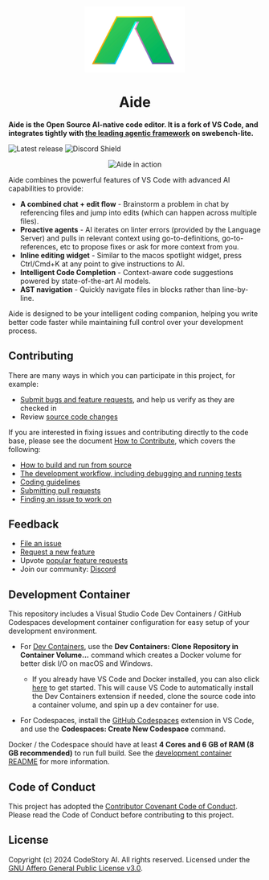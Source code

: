 <div id="vscodium-logo" align="center">
    <img src="./media/logo.svg" alt="VSCodium Logo" width="200"/>
    <h1>Aide</h1>
</div>

**Aide is the Open Source AI-native code editor. It is a fork of VS Code, and integrates tightly with [the leading agentic framework](https://github.com/codestoryai/sidecar) on swebench-lite.**

![Latest release](https://img.shields.io/github/v/release/codestoryai/binaries?label=version)
![Discord Shield](https://discord.com/api/guilds/1138070673756004464/widget.png?style=shield)

<p align="center">
	<img src="./media/hero_video.gif" alt="Aide in action" />
</p>

Aide combines the powerful features of VS Code with advanced AI capabilities to provide:

* **A combined chat + edit flow** - Brainstorm a problem in chat by referencing files and jump into edits (which can happen across multiple files).
* **Proactive agents** - AI iterates on linter errors (provided by the Language Server) and pulls in relevant context using go-to-definitions, go-to-references, etc to propose fixes or ask for more context from you.
* **Inline editing widget** - Similar to the macos spotlight widget, press Ctrl/Cmd+K at any point to give instructions to AI.
* **Intelligent Code Completion** - Context-aware code suggestions powered by state-of-the-art AI models.
* **AST navigation** - Quickly navigate files in blocks rather than line-by-line.

Aide is designed to be your intelligent coding companion, helping you write better code faster while maintaining full control over your development process.

## Contributing

There are many ways in which you can participate in this project, for example:

* [Submit bugs and feature requests](https://github.com/codestoryai/aide/issues), and help us verify as they are checked in
* Review [source code changes](https://github.com/codestoryai/aide/pulls)

If you are interested in fixing issues and contributing directly to the code base,
please see the document [How to Contribute](https://github.com/codestoryai/aide/blob/cs-main/HOW_TO_CONTRIBUTE.md), which covers the following:

* [How to build and run from source](https://github.com/codestoryai/aide/blob/cs-main/HOW_TO_CONTRIBUTE.md)
* [The development workflow, including debugging and running tests](https://github.com/codestoryai/aide/blob/cs-main/HOW_TO_CONTRIBUTE.md#debugging)
* [Coding guidelines](https://github.com/codestoryai/aide/wiki/Coding-Guidelines)
* [Submitting pull requests](https://github.com/codestoryai/aide/blob/cs-main/HOW_TO_CONTRIBUTE.md#pull-requests)
* [Finding an issue to work on](https://github.com/codestoryai/aide/blob/cs-main/HOW_TO_CONTRIBUTE.md#where-to-contribute)

## Feedback

* [File an issue](https://github.com/codestoryai/aide/issues)
* [Request a new feature](CONTRIBUTING.md)
* Upvote [popular feature requests](https://github.com/codestoryai/aide/issues?q=is%3Aopen+is%3Aissue+label%3Afeature-request+sort%3Areactions-%2B1-desc)
* Join our community: [Discord](https://discord.gg/mtgrhXM5Xf)

## Development Container

This repository includes a Visual Studio Code Dev Containers / GitHub Codespaces development container configuration for easy setup of your development environment.

* For [Dev Containers](https://aka.ms/vscode-remote/download/containers), use the **Dev Containers: Clone Repository in Container Volume...** command which creates a Docker volume for better disk I/O on macOS and Windows.
  * If you already have VS Code and Docker installed, you can also click [here](https://vscode.dev/redirect?url=vscode://ms-vscode-remote.remote-containers/cloneInVolume?url=https://github.com/codestoryai/aide) to get started. This will cause VS Code to automatically install the Dev Containers extension if needed, clone the source code into a container volume, and spin up a dev container for use.

* For Codespaces, install the [GitHub Codespaces](https://marketplace.visualstudio.com/items?itemName=GitHub.codespaces) extension in VS Code, and use the **Codespaces: Create New Codespace** command.

Docker / the Codespace should have at least **4 Cores and 6 GB of RAM (8 GB recommended)** to run full build. See the [development container README](.devcontainer/README.md) for more information.

## Code of Conduct

This project has adopted the [Contributor Covenant Code of Conduct](CODE_OF_CONDUCT.md). Please read the Code of Conduct before contributing to this project.

## License

Copyright (c) 2024 CodeStory AI. All rights reserved.
Licensed under the [GNU Affero General Public License v3.0](LICENSE.md).
